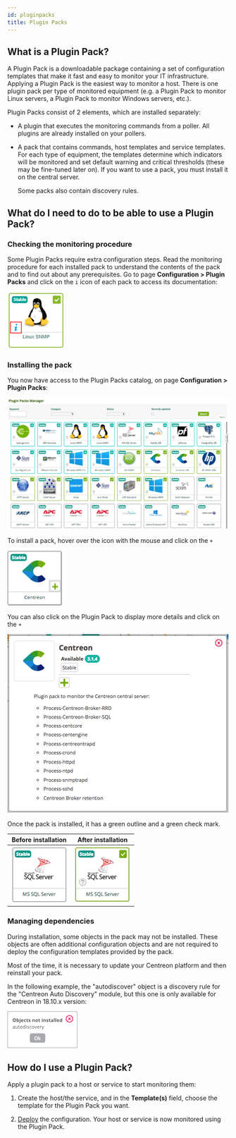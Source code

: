 ```yaml
---
id: pluginpacks
title: Plugin Packs
---
```


## What is a Plugin Pack?

A Plugin Pack is a downloadable package containing a set of configuration
templates that make it fast and easy to monitor your IT infrastructure.
Applying a Plugin Pack is the easiest way to monitor a host. There is one plugin pack per type of monitored equipment (e.g. a Plugin Pack to monitor Linux servers, a Plugin Pack to monitor Windows servers, etc.).

Plugin Packs consist of 2 elements, which are installed separately:

- A plugin that executes the monitoring commands from a poller. All plugins are
already installed on your pollers.

- A pack that contains commands, host templates and service templates.
For each type of equipment,
 the templates determine which indicators will be
monitored and set default warning and critical thresholds (these may be
fine-tuned later on). If you want to use a pack, you must install it on the central server.

  Some packs also contain discovery rules.

## What do I need to do to be able to use a Plugin Pack?

### Checking the monitoring procedure

Some Plugin Packs require extra configuration steps. Read the monitoring procedure for each installed pack
to understand the contents of the pack and to find out about any prerequisites. Go to page **Configuration > Plugin Packs** and click on the ``i`` icon of each pack to access its documentation:

![image](../assets/configuration/pluginpacks/doc.png)

### Installing the pack

You now have access to the Plugin Packs catalog, on page **Configuration > Plugin Packs**:

![image](../assets/configuration/pluginpacks/pp_list.png)

To install a pack, hover over the icon with the mouse and click on the ``+``

![image](../assets/configuration/pluginpacks/install_pp.png)

You can also click on the Plugin Pack to display more details and click on the ``+``

![image](../assets/configuration/pluginpacks/install_pp_2.png)

Once the pack is installed, it has a green outline and a green check mark.

| **Before installation**                                          | **After installation**                                          |
| ---------------------------------------------------------------- | --------------------------------------------------------------- |
| ![image](../assets/configuration/pluginpacks/before_install.png) | ![image](../assets/configuration/pluginpacks/after_install.png) |

### Managing dependencies

During installation, some objects in the pack may not be installed. These objects are often additional configuration
objects and are not required to deploy the configuration templates provided by the pack.

Most of the time, it is necessary to update your Centreon platform and then reinstall your pack.

In the following example, the "autodiscover" object is a discovery rule for the "Centreon Auto Discovery" module, but
this one is only available for Centreon in 18.10.x version:

![image](../assets/configuration/pluginpacks/objects_not_installed.png)

## How do I use a Plugin Pack?

Apply a plugin pack to a host or service to start monitoring them:

1. Create the host/the service, and in the **Template(s)** field, choose the template for the Plugin Pack you want.

2. [Deploy](monitoring-servers/deploying-a-configuration.md) the configuration. Your host or service is now monitored using the Plugin Pack.
